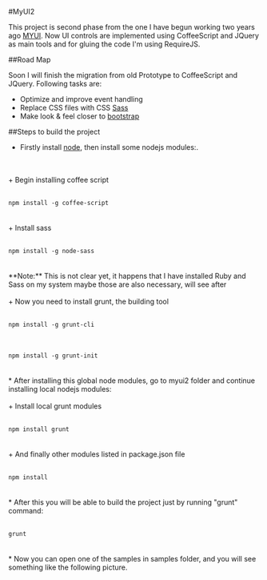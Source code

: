 #MyUI2

This project is second phase from the one I have begun working two years ago <a href="http://pabloaravena.info">MYUI</a>. Now UI controls are implemented using CoffeeScript and JQuery as main tools and for gluing the code I'm using RequireJS.

##Road Map

Soon I will finish the migration from old Prototype to CoffeeScript and JQuery. Following tasks are:

* Optimize and improve event handling
* Replace CSS files with CSS <a href="http://sass-lang.org">Sass</a>
* Make look & feel closer to <a href="http://twitter.github.com/bootstrap/">bootstrap</a>

##Steps to build the project

* Firstly install <a href="http://nodejs.org">node</a>, then install some nodejs modules:.
<br>
<br>
+ Begin installing coffee script
<br>
<br>
<code>
npm install -g coffee-script
</code>
<br>
<br>
+ Install sass
<br>
<br>
<code>
npm install -g node-sass
</code>
<br>
<br>
**Note:** This is not clear yet, it happens that I have installed Ruby and Sass on my system maybe those are also necessary, will see after
<br>
<br>
+ Now you need to install grunt, the building tool
<br>
<br>
<code>
npm install -g grunt-cli
</code>
<br>
<br>
<code>
npm install -g grunt-init
</code>
<br>
<br>
* After installing this global node modules, go to myui2 folder and continue installing local nodejs modules:
<br>
<br>
+ Install local grunt modules
<br>
<br>
<code>
npm install grunt
</code>
<br>
<br>
+ And finally other modules listed in package.json file
<br>
<br>
<code>
npm install
</code>
<br>
<br>
* After this you will be able to build the project just by running "grunt" command:
<br>
<br>
<code>
grunt
</code>
<br>
<br>
* Now you can open one of the samples in samples folder, and you will see something like the following picture.
<br>
<br>

